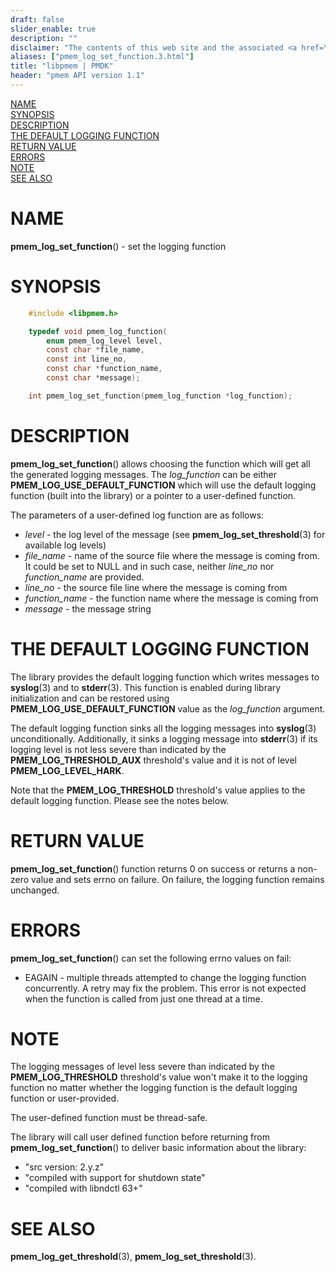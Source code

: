 ```yaml
---
draft: false
slider_enable: true
description: ""
disclaimer: "The contents of this web site and the associated <a href=\"https://github.com/pmem\">GitHub repositories</a> are BSD-licensed open source."
aliases: ["pmem_log_set_function.3.html"]
title: "libpmem | PMDK"
header: "pmem API version 1.1"
---
```


[comment]: <> (SPDX-License-Identifier: BSD-3-Clause)
[comment]: <> (Copyright 2024, Intel Corporation)

[comment]: <> (pmem_log_set_function.3 -- set the logging function)

[NAME](#name)<br />
[SYNOPSIS](#synopsis)<br />
[DESCRIPTION](#description)<br />
[THE DEFAULT LOGGING FUNCTION](#the-default-logging-function)<br />
[RETURN VALUE](#return-value)<br />
[ERRORS](#errors)<br />
[NOTE](#note)<br />
[SEE ALSO](#see-also)<br />

# NAME #

**pmem_log_set_function**() - set the logging function

# SYNOPSIS #

```c
	#include <libpmem.h>

	typedef void pmem_log_function(
		enum pmem_log_level level,
		const char *file_name,
		const int line_no,
		const char *function_name,
		const char *message);

	int pmem_log_set_function(pmem_log_function *log_function);
```

# DESCRIPTION #

**pmem_log_set_function**() allows choosing the function which will get all
the generated logging messages. The *log_function* can be either
**PMEM_LOG_USE_DEFAULT_FUNCTION** which will use the default logging function
(built into the library) or a pointer to a user-defined function.

The parameters of a user-defined log function are as follows:

 - *level* - the log level of the message (see **pmem_log_set_threshold**(3)
   for available log levels)
 - *file_name* - name of the source file where the message is coming from.
   It could be set to NULL and in such case, neither *line_no* nor *function_name*
   are provided.
 - *line_no* - the source file line where the message is coming from
 - *function_name* - the function name where the message is coming from
 - *message* - the message string

# THE DEFAULT LOGGING FUNCTION #

The library provides the default logging function which writes messages to
**syslog**(3) and to **stderr**(3). This function is enabled during library
initialization and can be restored using **PMEM_LOG_USE_DEFAULT_FUNCTION** value
as the *log_function* argument.

The default logging function sinks all the logging messages into **syslog**(3)
unconditionally. Additionally, it sinks a logging message into **stderr**(3)
if its logging level is not less severe than indicated by
the **PMEM_LOG_THRESHOLD_AUX** threshold's value and it is not of level
**PMEM_LOG_LEVEL_HARK**.

Note that the **PMEM_LOG_THRESHOLD** threshold's value applies to
the default logging function. Please see the notes below.

# RETURN VALUE #

**pmem_log_set_function**() function returns 0 on success or returns
a non-zero value and sets errno on failure. On failure, the logging
function remains unchanged.

# ERRORS #

**pmem_log_set_function**() can set the following errno values on fail:

 - EAGAIN - multiple threads attempted to change the logging function concurrently.
   A retry may fix the problem. This error is not expected when the function is
   called from just one thread at a time.

# NOTE #

The logging messages of level less severe than indicated by
the **PMEM_LOG_THRESHOLD** threshold's value won't make it to the logging function
no matter whether the logging function is the default logging function or user-provided.

The user-defined function must be thread-safe.

The library will call user defined function before returning from **pmem_log_set_function**()
to deliver basic information about the library:

 - "src version: 2.y.z"
 - "compiled with support for shutdown state"
 - "compiled with libndctl 63+"

# SEE ALSO #

**pmem_log_get_threshold**(3), **pmem_log_set_threshold**(3).

